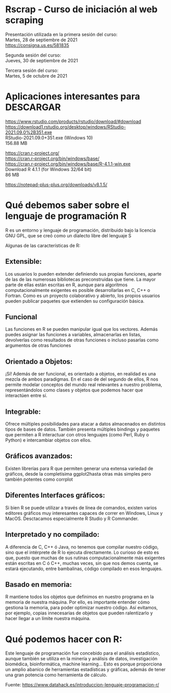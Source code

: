# Rscrap - Curso de iniciación al web scraping

Presentación utilizada en la primera sesión del curso:  
Martes, 28 de septiembre de 2021  
https://consigna.us.es/581835  
  
Segunda sesión del curso:  
Jueves, 30 de septiembre de 2021  
  
Tercera sesión del curso:  
Martes, 5 de octubre de 2021  

# Aplicaciones interesantes para DESCARGAR  
https://www.rstudio.com/products/rstudio/download/#download  
https://download1.rstudio.org/desktop/windows/RStudio-2021.09.0%2B351.exe  
RStudio-2021.09.0+351.exe (Windows 10)  
156.88 MB	 

https://cran.r-project.org/  
https://cran.r-project.org/bin/windows/base/  
https://cran.r-project.org/bin/windows/base/R-4.1.1-win.exe  
Download R 4.1.1 (for Windows 32/64 bit)  
86 MB  

https://notepad-plus-plus.org/downloads/v8.1.5/  
  
  
# Qué debemos saber sobre el lenguaje de programación R

R es un entorno y lenguaje de programación, distribuido bajo la licencia GNU GPL, que se creó como un dialecto libre del lenguaje S

Algunas de las características de R:
## Extensible:
Los usuarios lo pueden extender definiendo sus propias funciones, aparte de las de las numerosas bibliotecas preconstruidas que tiene. La mayor parte de ellas están escritas en R, aunque para algoritmos computacionalmente exigentes es posible desarrollarlas en C, C++ o Fortran. Como es un proyecto colaborativo y abierto, los propios usuarios pueden publicar paquetes que extienden su configuración básica.

## Funcional
Las funciones en R se pueden manipular igual que los vectores. Además puedes asignar las funciones a variables, almacenarlas en listas, devolverlas como resultados de otras funciones o incluso pasarlas como argumentos de otras funciones

## Orientado a Objetos:
¡Sí! Además de ser funcional, es orientado a objetos, en realidad es una mezcla de ambos paradigmas. En el caso de del segundo de ellos, R nos permite modelar conceptos del mundo real relevantes a nuestro problema, representándolos como clases y objetos que podemos hacer que interactúen entre sí.

## Integrable:
Ofrece múltiples posibilidades para atacar a datos almacenados en distintos tipos de bases de datos. También presenta múltiples bindings y paquetes que permiten a R interactuar con otros lenguajes (como Perl, Ruby o Python) e intercambiar objetos con ellos.

## Gráficos avanzados:
Existen librerías para R que permiten generar una extensa variedad de gráficos, desde la completísima ggplot2hasta otras más simples pero también potentes como corrplot

## Diferentes Interfaces gráficos:
Si bien R se puede utilizar a través de línea de comandos, existen varios editores gráficos muy interesantes capaces de correr en Windows, Linux y MacOS. Desctacamos especialmente R Studio y R Commander.

## Interpretado y no compilado:
A diferencia de C, C++ ó Java, no tenemos que compilar nuestro código, sino que el intérprete de R lo ejecuta directamente. Lo curioso de esto es que, puesto que muchas de sus rutinas computacionalmente más exigentes están escritas en C ó C++, muchas veces, sin que nos demos cuenta, se estará ejecutando, entre bambalinas, código compilado en esos lenguajes.

## Basado en memoria:
R mantiene todos los objetos que definimos en nuestro programa en la memoria de nuestra máquina. Por ello, es importante entender cómo gestiona la memoria, para poder optimizar nuestro código. Así evitamos, por ejemplo, copias innecesarias de objetos que pueden ralentizarlo y hacer llegar a un límite nuestra máquina.

# Qué podemos hacer con R:
Este lenguaje de programación fue concebido para el análisis estadístico, aunque también se utiliza en la minería y análisis de datos, investigación biomédica, bioinformática, machine learning… Esto es porque proporciona un amplio abanico de herramientas estadísticas y gráficas, además de tener una gran potencia como herramienta de cálculo.

Fuente: https://www.datahack.es/introduccion-lenguaje-programacion-r/
